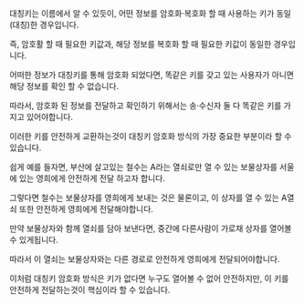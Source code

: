 대칭키는 이름에서 알 수 있듯이, 어떤 정보를 암호화·복호화 할 때 사용하는 키가 동일(대칭)한 경우입니다.

즉, 암호활 할 때 필요한 키값과, 해당 정보를 복호화 할 때 필요한 키값이 동일한 경우입니다.

어떠한 정보가 대칭키를 통해 암호화 되었다면, 똑같은 키를 갖고 있는 사용자가 아니면 해당 정보를 확인 할 수 없습니다.

따라서, 암호화 된 정보를 전달하고 확인하기 위해서는 송·수신자 둘 다 똑같은 키를 가지고 있어야합니다.

이러한 키를 안전하게 교환하는것이 대칭키 암호화 방식의 가장 중요한 부분이라 할 수 있습니다.

쉽게 예를 들자면, 부산에 살고있는 철수는 A라는 열쇠로만 열 수 있는 보물상자를 서울에 있는 영희에게 안전하게 전달 하고자 합니다. 

그렇다면 철수는 보물상자를 영희에게 보내는 것은 물론이고, 이 상자를 열 수 있는 A열쇠 또한 안전하게 영희에게 전달해야합니다.

만약 보물상자와 함께 열쇠를 담아 보낸다면, 중간에 다른사람이 가로채 상자를 열어볼 수 있게됩니다.

따라서 이 열쇠는 보물상자와는 다른 경로로 안전하게 영희에게 전달되어야합니다.

이처럼 대칭키 암호화 방식은 키가 없다면 누구도 열어볼 수 없어 안전하지만, 이 키를 안전하게 전달하는것이 핵심이라 할 수 있습니다.